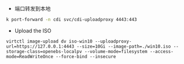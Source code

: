 - 端口转发到本地
```bash
k port-forward -n cdi svc/cdi-uploadproxy 4443:443
```

- Upload the ISO
 ```
virtctl image-upload dv iso-win10 --uploadproxy-url=https://127.0.0.1:4443 --size=10Gi --image-path=./win10.iso --storage-class=openebs-localpv --volume-mode=filesystem --access-mode=ReadWriteOnce --force-bind --insecure
```



